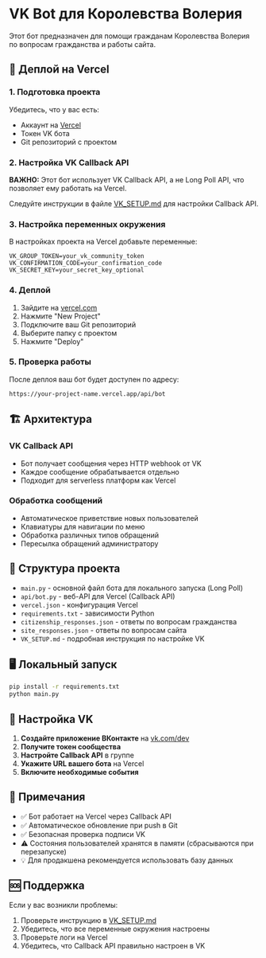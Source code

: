 # VK Bot для Королевства Волерия

Этот бот предназначен для помощи гражданам Королевства Волерия по вопросам гражданства и работы сайта.

## 🚀 Деплой на Vercel

### 1. Подготовка проекта

Убедитесь, что у вас есть:
- Аккаунт на [Vercel](https://vercel.com)
- Токен VK бота
- Git репозиторий с проектом

### 2. Настройка VK Callback API

**ВАЖНО:** Этот бот использует VK Callback API, а не Long Poll API, что позволяет ему работать на Vercel.

Следуйте инструкции в файле [VK_SETUP.md](./VK_SETUP.md) для настройки Callback API.

### 3. Настройка переменных окружения

В настройках проекта на Vercel добавьте переменные:
```
VK_GROUP_TOKEN=your_vk_community_token
VK_CONFIRMATION_CODE=your_confirmation_code
VK_SECRET_KEY=your_secret_key_optional
```

### 4. Деплой

1. Зайдите на [vercel.com](https://vercel.com)
2. Нажмите "New Project"
3. Подключите ваш Git репозиторий
4. Выберите папку с проектом
5. Нажмите "Deploy"

### 5. Проверка работы

После деплоя ваш бот будет доступен по адресу:
```
https://your-project-name.vercel.app/api/bot
```

## 🏗️ Архитектура

### VK Callback API
- Бот получает сообщения через HTTP webhook от VK
- Каждое сообщение обрабатывается отдельно
- Подходит для serverless платформ как Vercel

### Обработка сообщений
- Автоматическое приветствие новых пользователей
- Клавиатуры для навигации по меню
- Обработка различных типов обращений
- Пересылка обращений администратору

## 📁 Структура проекта

- `main.py` - основной файл бота для локального запуска (Long Poll)
- `api/bot.py` - веб-API для Vercel (Callback API)
- `vercel.json` - конфигурация Vercel
- `requirements.txt` - зависимости Python
- `citizenship_responses.json` - ответы по вопросам гражданства
- `site_responses.json` - ответы по вопросам сайта
- `VK_SETUP.md` - подробная инструкция по настройке VK

## 🖥️ Локальный запуск

```bash
pip install -r requirements.txt
python main.py
```

## 🔧 Настройка VK

1. **Создайте приложение ВКонтакте** на [vk.com/dev](https://vk.com/dev)
2. **Получите токен сообщества**
3. **Настройте Callback API** в группе
4. **Укажите URL вашего бота** на Vercel
5. **Включите необходимые события**

## 📝 Примечания

- ✅ Бот работает на Vercel через Callback API
- ✅ Автоматическое обновление при push в Git
- ✅ Безопасная проверка подписи VK
- ⚠️ Состояния пользователей хранятся в памяти (сбрасываются при перезапуске)
- 💡 Для продакшена рекомендуется использовать базу данных

## 🆘 Поддержка

Если у вас возникли проблемы:
1. Проверьте инструкцию в [VK_SETUP.md](./VK_SETUP.md)
2. Убедитесь, что все переменные окружения настроены
3. Проверьте логи на Vercel
4. Убедитесь, что Callback API правильно настроен в VK
